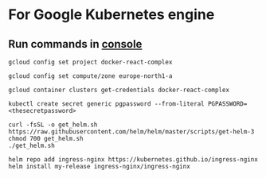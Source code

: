 # For Google Kubernetes engine

## Run commands in [console](https://console.cloud.google.com/)

```
gcloud config set project docker-react-complex
```

```
gcloud config set compute/zone europe-north1-a
```

```
gcloud container clusters get-credentials docker-react-complex
```

```
kubectl create secret generic pgpassword --from-literal PGPASSWORD=<thesecretpassword>
```

```
curl -fsSL -o get_helm.sh https://raw.githubusercontent.com/helm/helm/master/scripts/get-helm-3
chmod 700 get_helm.sh
./get_helm.sh
```

```
helm repo add ingress-nginx https://kubernetes.github.io/ingress-nginx
helm install my-release ingress-nginx/ingress-nginx
```
